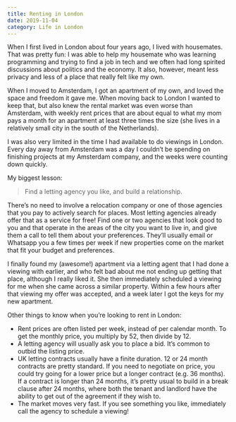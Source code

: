 ```yaml
---
title: Renting in London
date: 2019-11-04
category: Life in London
---
```


When I first lived in London about four years ago, I lived with housemates. That was pretty fun: I was able to help my housemate who was learning programming and trying to find a job in tech and we often had long spirited discussions about politics and the economy. It also, however, meant less privacy and less of a place that really felt like my own.

When I moved to Amsterdam, I got an apartment of my own, and loved the space and freedom it gave me. When moving back to London I wanted to keep that, but also knew the rental market was even worse than Amsterdam, with weekly rent prices that are about equal to what my mom pays a month for an apartment at least three times the size (she lives in a relatively small city in the south of the Netherlands).

I was also very limited in the time I had available to do viewings in London. Every day away from Amsterdam was a day I couldn’t be spending on finishing projects at my Amsterdam company, and the weeks were counting down quickly.

My biggest lesson:

> Find a letting agency you like, and build a relationship.

There’s no need to involve a relocation company or one of those agencies that you pay to actively search for places. Most letting agencies already offer that as a service for free! Find one or two agencies that look good to you and that operate in the areas of the city you want to live in, and give them a call to tell them about your preferences. They’ll usually email or Whatsapp you a few times per week if new properties come on the market that fit your budget and preferences.

I finally found my (awesome!) apartment via a letting agent that I had done a viewing with earlier, and who felt bad about me not ending up getting that place, although I really liked it. She then immediately scheduled a viewing for me when she came across a similar property. Within a few hours after that viewing my offer was accepted, and a week later I got the keys for my new apartment.

Other things to know when you’re looking to rent in London:

- Rent prices are often listed per week, instead of per calendar month. To get the monthly price, you multiply by 52, then divide by 12.
- A letting agency will usually ask you to place a bid. It’s common to outbid the listing price.
- UK letting contracts usually have a finite duration. 12 or 24 month contracts are pretty standard. If you need to negotiate on price, you could try going for a lower price but a longer contract (e.g. 36 months). If a contract is longer than 24 months, it’s pretty usual to build in a break clause after 24 months, where both the tenant and landlord have the ability to get out of the agreement if they wish to.
- The market moves very fast. If you see something you like, immediately call the agency to schedule a viewing!
